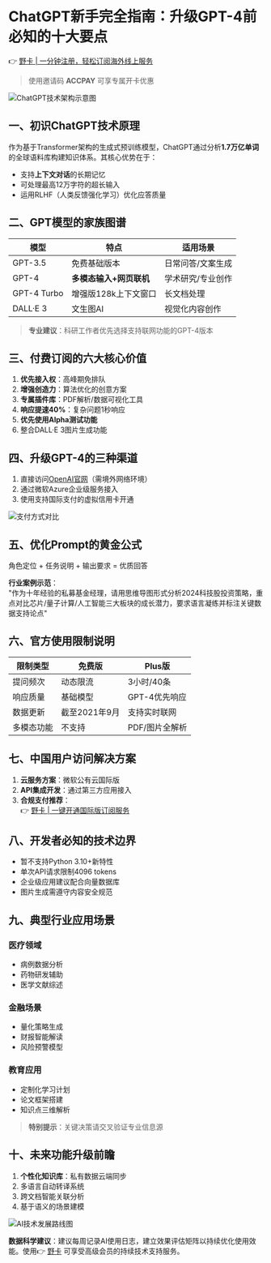 # ChatGPT新手完全指南：升级GPT-4前必知的十大要点

👉 [野卡 | 一分钟注册，轻松订阅海外线上服务](https://bbtdd.com/yeka)  
> 使用邀请码 **ACCPAY** 可享专属开卡优惠

![ChatGPT技术架构示意图](https://bbtdd.com/wp-content/uploads/img/752110888.webp)

## 一、初识ChatGPT技术原理
作为基于Transformer架构的生成式预训练模型，ChatGPT通过分析**1.7万亿单词**的全球语料库构建知识体系。其核心优势在于：
- 支持**上下文对话**的长期记忆
- 可处理最高12万字符的超长输入
- 运用RLHF（人类反馈强化学习）优化应答质量

## 二、GPT模型的家族图谱
| 模型       | 特点                          | 适用场景           |
|------------|-------------------------------|--------------------|
| GPT-3.5    | 免费基础版本                  | 日常问答/文案生成  |
| GPT-4      | **多模态输入+网页联机**       | 学术研究/专业创作  |
| GPT-4 Turbo| 增强版128k上下文窗口          | 长文档处理         |
| DALL·E 3   | 文生图AI                      | 视觉化内容创作     |

> **专业建议**：科研工作者优先选择支持联网功能的GPT-4版本

## 三、付费订阅的六大核心价值
1. **优先接入权**：高峰期免排队
2. **增强创造力**：算法优化的创意方案
3. **专属插件库**：PDF解析/数据可视化工具
4. **响应提速40%**：复杂问题1秒响应
5. **优先使用Alpha测试功能**
6. 整合DALL·E 3图片生成功能

## 四、升级GPT-4的三种渠道
1. 直接访问[OpenAI官网](https://openai.com)（需境外网络环境）
2. 通过微软Azure企业级服务接入
3. 使用支持国际支付的虚拟信用卡开通

![支付方式对比](https://bbtdd.com/wp-content/uploads/img/80026832.webp)

## 五、优化Prompt的黄金公式

角色定位 + 任务说明 + 输出要求 = 优质回答

**行业案例示范**：  
"作为十年经验的私募基金经理，请用思维导图形式分析2024科技股投资策略，重点对比芯片/量子计算/人工智能三大板块的成长潜力，要求语言凝练并标注关键数据支持论点"

## 六、官方使用限制说明
| 限制类型     | 免费版           | Plus版           |
|--------------|------------------|------------------|
| 提问频次     | 动态限流         | 3小时/40条       |
| 响应质量     | 基础模型         | GPT-4优先响应    |
| 数据更新     | 截至2021年9月    | 支持实时联网      |
| 多模态功能   | 不支持           | PDF/图片全解析   |

## 七、中国用户访问解决方案
1. **云服务方案**：微软公有云国际版
2. **API集成开发**：通过第三方应用接入
3. **合规支付推荐**：  
👉 [野卡 | 一键开通国际版订阅服务](https://bbtdd.com/yeka)

## 八、开发者必知的技术边界
- 暂不支持Python 3.10+新特性
- 单次API请求限制4096 tokens
- 企业级应用建议配合向量数据库
- 图片生成需遵守内容安全规范

## 九、典型行业应用场景
### 医疗领域
- 病例数据分析
- 药物研发辅助
- 医学文献综述

### 金融场景
- 量化策略生成
- 财报智能解读
- 风险预警模型

### 教育应用
- 定制化学习计划
- 论文框架搭建
- 知识点三维解析

> **特别提示**：关键决策请交叉验证专业信息源

## 十、未来功能升级前瞻
1. **个性化知识库**：私有数据云端同步
2. 多语言自动转译系统
3. 跨文档智能关联分析
4. 基于语义的场景建模

![AI技术发展路线图](https://bbtdd.com/wp-content/uploads/img/2210989096650420.webp)

**数据科学建议**：建议每周记录AI使用日志，建立效果评估矩阵以持续优化使用效能。使用👉 [野卡](https://bbtdd.com/yeka) 可享受高级会员的持续技术支持服务。